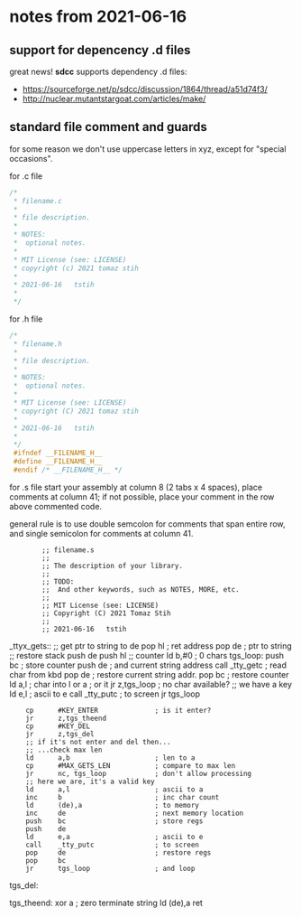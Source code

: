# notes from 2021-06-16

## support for depencency .d files

great news! **sdcc** supports dependency .d files:
 * https://sourceforge.net/p/sdcc/discussion/1864/thread/a51d74f3/
 * http://nuclear.mutantstargoat.com/articles/make/

## standard file comment and guards

for some reason we don't use uppercase letters in xyz, except for
"special occasions".

for .c file
~~~cpp
/*
 * filename.c
 *
 * file description.
 *
 * NOTES:
 *  optional notes.
 *  
 * MIT License (see: LICENSE)
 * copyright (c) 2021 tomaz stih
 *
 * 2021-06-16   tstih
 *
 */
~~~

for .h file
~~~cpp
/*
 * filename.h
 *
 * file description.
 * 
 * NOTES:
 *  optional notes.
 * 
 * MIT License (see: LICENSE)
 * copyright (C) 2021 tomaz stih
 *
 * 2021-06-16   tstih
 *
 */
 #ifndef __FILENAME_H__
 #define __FILENAME_H__
 #endif /* __FILENAME_H__ */
~~~

for .s file start your assembly at column 8 (2 tabs x 4 spaces),
place comments at column 41; if not possible, place your comment
in the row above commented code.

general rule is to use double semcolon for comments that span
entire row, and single semicolon for comments at column 41.
~~~assemmbly
		;; filename.s
        ;; 
        ;; The description of your library.
        ;; 
        ;; TODO: 
        ;;  And other keywords, such as NOTES, MORE, etc.
		;;
        ;; MIT License (see: LICENSE)
        ;; Copyright (C) 2021 Tomaz Stih
        ;;
		;; 2021-06-16   tstih
~~~





_ttyx_gets::
        ;; get ptr to string to de
        pop     hl                      ; ret address
        pop     de                      ; ptr to string
        ;; restore stack
        push    de
        push    hl
        ;; counter
        ld      b,#0                    ; 0 chars
tgs_loop:
        push    bc                      ; store counter
        push    de                      ; and current string address
        call    _tty_getc               ; read char from kbd
        pop     de                      ; restore current string addr.
        pop     bc                      ; restore counter
        ld      a,l                     ; char into l
        or      a                       ; or it
        jr      z,tgs_loop              ; no char available?
        ;; we have a key
        ld      e,l                     ; ascii to e
        call    _tty_putc               ; to screen
        jr      tgs_loop


        cp      #KEY_ENTER              ; is it enter?
        jr      z,tgs_theend
        cp      #KEY_DEL
        jr      z,tgs_del
        ;; if it's not enter and del then...
        ;; ...check max len
        ld      a,b                     ; len to a
        cp      #MAX_GETS_LEN           ; compare to max len
        jr      nc, tgs_loop            ; don't allow processing
        ;; here we are, it's a valid key
        ld      a,l                     ; ascii to a
        inc     b                       ; inc char count
        ld      (de),a                  ; to memory
        inc     de                      ; next memory location
        push    bc                      ; store regs
        push    de                      
        ld      e,a                     ; ascii to e
        call    _tty_putc               ; to screen
        pop     de                      ; restore regs
        pop     bc
        jr      tgs_loop                ; and loop
tgs_del:

tgs_theend:
        xor     a                       ; zero terminate string
        ld      (de),a
        ret